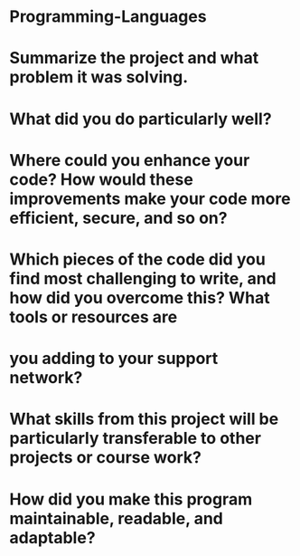 # Programming-Languages
# Summarize the project and what problem it was solving.
# What did you do particularly well?
# Where could you enhance your code? How would these improvements make your code more efficient, secure, and so on?
# Which pieces of the code did you find most challenging to write, and how did you overcome this? What tools or resources are 
# you adding to your support network?
# What skills from this project will be particularly transferable to other projects or course work?
# How did you make this program maintainable, readable, and adaptable?
